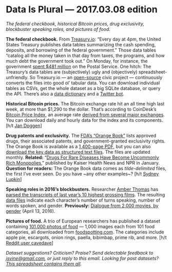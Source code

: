 Data Is Plural — 2017.03.08 edition
===================================

*The federal checkbook, historical Bitcoin prices, drug exclusivity, blockbuster speaking roles, and pictures of food.*


__The federal checkbook.__ From [Treasury.io](http://treasury.io/): “Every day at 4pm, the United States Treasury publishes data tables summarizing the cash spending, deposits, and borrowing of the federal government.” Those data tables “catalog all the money taken in that day from taxes, the programs, and how much debt the government took out.” On Monday, for instance, the government [spent $481 million](https://www.fms.treas.gov/fmsweb/viewDTSFiles?dir=w&fname=17030600.txt) on the Postal Service. One hitch: The Treasury’s data tables are (subjectively) ugly and (objectively) spreadsheet-unfriendly. So Treasury.io — an [open-source](https://github.com/csvsoundsystem/federal-treasury-api) civic project — continuously converts the files into good ol’ tabular data. You can download individual tables as CSVs, get the whole dataset as a big SQLite database, or query the API. There’s also a [data dictionary](https://github.com/csvsoundsystem/federal-treasury-api/wiki/Treasury.io-Data-Dictionary) and a [Twitter bot](https://twitter.com/treasuryio).


__Historical Bitcoin prices.__ The Bitcoin exchange rate hit an all time high last week, at more than $1,290 to the dollar. That’s according to CoinDesk’s [Bitcoin Price Index](http://www.coindesk.com/price/), an average rate [derived from several major exchanges](http://www.coindesk.com/price/bitcoin-price-index/). You can download daily and hourly data for the index and its components. [h/t [Jan Doggen](http://opendata.stackexchange.com/a/6891)]


__Drug patents and exclusivity.__ The [FDA’s “Orange Book”](https://www.fda.gov/Drugs/InformationOnDrugs/ucm129662.htm) lists approved drugs, their associated patents, and government-granted exclusivity rights. The Orange Book is available as a [1,400-page PDF](https://www.fda.gov/downloads/Drugs/DevelopmentApprovalProcess/UCM071436.pdf), but you can also [download the key data as structured text files](https://www.fda.gov/Drugs/InformationOnDrugs/ucm129689.htm). The files are updated monthly. __Related:__ “[Drugs For Rare Diseases Have Become Uncommonly Rich Monopolies](http://www.npr.org/sections/health-shots/2017/01/17/509506836/drugs-for-rare-diseases-have-become-uncommonly-rich-monopolies),” published by Kaiser Health News and NPR in January. __Question for readers:__ The Orange Book data comes as *tilde-delimited* files, the first I’ve ever seen. Do you have ~any other examples~? [h/t [Sydney Lupkin](https://twitter.com/slupkin)]


__Speaking roles in 2016’s blockbusters.__ Researcher [Amber Thomas](https://proquestionasker.github.io/) has [parsed the transcripts of last year’s 10 highest grossing films](https://proquestionasker.github.io/projects/MovieDialogue/). The resulting [data files](https://github.com/ProQuestionAsker/2016MovieDialogue) indicate each character’s number of turns speaking, number of words spoken, and gender. __Previously:__ [Dialogue from 2,000 movies, by gender](https://tinyletter.com/data-is-plural/letters/data-is-plural-2016-04-13-edition) (April 13, 2016).


__Pictures of food.__ A trio of European researchers has published a dataset containing [101,000 photos of food](https://www.vision.ee.ethz.ch/datasets_extra/food-101/) — 1,000 images each from 101 food categories, all downloaded from [foodspotting.com](https://www.foodspotting.com). The categories include apple pie, escargots, onion rings, paella, bibimbap, prime rib, and more. [h/t [Reddit user cavedave](https://www.reddit.com/r/datasets/comments/5v436t/food_101_pictures_of_food_dataset/)]


*Dataset suggestions? Criticism? Praise? Send delectable feedback to <jsvine@gmail.com>, or just reply to this email. Looking for past datasets? [This spreadsheet contains them all](https://docs.google.com/spreadsheets/d/1wZhPLMCHKJvwOkP4juclhjFgqIY8fQFMemwKL2c64vk).*